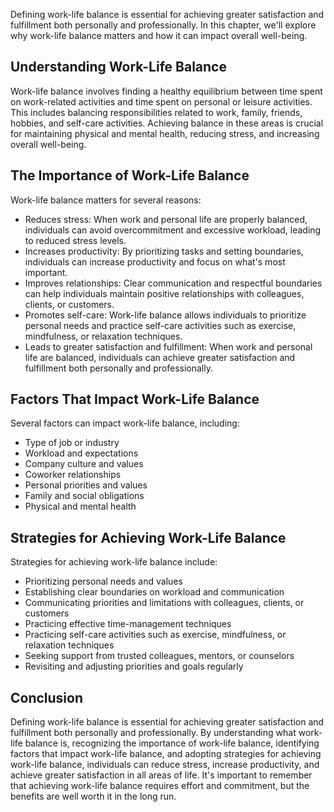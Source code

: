 
Defining work-life balance is essential for achieving greater satisfaction and fulfillment both personally and professionally. In this chapter, we'll explore why work-life balance matters and how it can impact overall well-being.

Understanding Work-Life Balance
-------------------------------

Work-life balance involves finding a healthy equilibrium between time spent on work-related activities and time spent on personal or leisure activities. This includes balancing responsibilities related to work, family, friends, hobbies, and self-care activities. Achieving balance in these areas is crucial for maintaining physical and mental health, reducing stress, and increasing overall well-being.

The Importance of Work-Life Balance
-----------------------------------

Work-life balance matters for several reasons:

* Reduces stress: When work and personal life are properly balanced, individuals can avoid overcommitment and excessive workload, leading to reduced stress levels.
* Increases productivity: By prioritizing tasks and setting boundaries, individuals can increase productivity and focus on what's most important.
* Improves relationships: Clear communication and respectful boundaries can help individuals maintain positive relationships with colleagues, clients, or customers.
* Promotes self-care: Work-life balance allows individuals to prioritize personal needs and practice self-care activities such as exercise, mindfulness, or relaxation techniques.
* Leads to greater satisfaction and fulfillment: When work and personal life are balanced, individuals can achieve greater satisfaction and fulfillment both personally and professionally.

Factors That Impact Work-Life Balance
-------------------------------------

Several factors can impact work-life balance, including:

* Type of job or industry
* Workload and expectations
* Company culture and values
* Coworker relationships
* Personal priorities and values
* Family and social obligations
* Physical and mental health

Strategies for Achieving Work-Life Balance
------------------------------------------

Strategies for achieving work-life balance include:

* Prioritizing personal needs and values
* Establishing clear boundaries on workload and communication
* Communicating priorities and limitations with colleagues, clients, or customers
* Practicing effective time-management techniques
* Practicing self-care activities such as exercise, mindfulness, or relaxation techniques
* Seeking support from trusted colleagues, mentors, or counselors
* Revisiting and adjusting priorities and goals regularly

Conclusion
----------

Defining work-life balance is essential for achieving greater satisfaction and fulfillment both personally and professionally. By understanding what work-life balance is, recognizing the importance of work-life balance, identifying factors that impact work-life balance, and adopting strategies for achieving work-life balance, individuals can reduce stress, increase productivity, and achieve greater satisfaction in all areas of life. It's important to remember that achieving work-life balance requires effort and commitment, but the benefits are well worth it in the long run.
